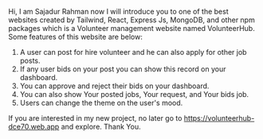 Hi,
I am Sajadur Rahman now I will introduce you to one of the best websites created by Tailwind, React, Express Js, MongoDB, and other npm packages which is a Volunteer management website named VolunteerHub.
Some features of this website are below:
1. A user can post for hire volunteer and he can also apply for other job posts.
2. If any user bids on your post you can show this record on your dashboard.
3. You can approve and reject their bids on your dashboard.
4. You can also show Your posted jobs, Your request, and Your bids job.
5. Users can change the theme on the user's mood.

If you are interested in my new project, no later go to https://volunteerhub-dce70.web.app and explore.
Thank You.
